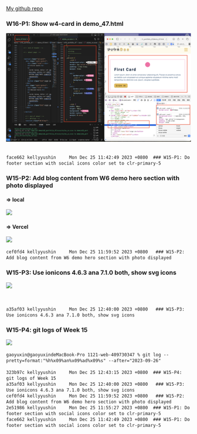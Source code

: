 [My github repo](https://github.com/kelly20011011/1121-web-409730347.git)

### W16-P1: Show w4-card in demo_47.html
 
![](w16-p1.png)
 
```
face662 kellyyushin     Mon Dec 25 11:42:49 2023 +0800  ### W15-P1: Do footer section with social icons color set to clr-primary-5

```
 ### W15-P2: Add blog content from W6 demo hero section with photo displayed
 
#### => local
 
![](w15-p2-1.png)
 
#### => Vercel
 
![](w15-p2-2.png)
 
```
cef0fd4 kellyyushin     Mon Dec 25 11:59:52 2023 +0800   ### W15-P2: Add blog content from W6 demo hero section with photo displayed
```
 ### W15-P3: Use ionicons 4.6.3 ana 7.1.0 both, show svg icons
 
![](w15-p3.png)


 
```
a35af03 kellyyushin     Mon Dec 25 12:40:00 2023 +0800   ### W15-P3: Use ionicons 4.6.3 ana 7.1.0 both, show svg icons
```
### W15-P4: git logs of Week 15
 
![](w15-p4.png)
```
gaoyuxin@gaoyuxindeMacBook-Pro 1121-web-409730347 % git log --pretty=format:"%h%x09%an%x09%ad%x09%s" --after="2023-09-26"

323b97c kellyyushin     Mon Dec 25 12:43:15 2023 +0800  ### W15-P4: git logs of Week 15
a35af03 kellyyushin     Mon Dec 25 12:40:00 2023 +0800   ### W15-P3: Use ionicons 4.6.3 ana 7.1.0 both, show svg icons
cef0fd4 kellyyushin     Mon Dec 25 11:59:52 2023 +0800   ### W15-P2: Add blog content from W6 demo hero section with photo displayed
2e51986 kellyyushin     Mon Dec 25 11:55:27 2023 +0800  ### W15-P1: Do footer section with social icons color set to clr-primary-5
face662 kellyyushin     Mon Dec 25 11:42:49 2023 +0800  ### W15-P1: Do footer section with social icons color set to clr-primary-5

```